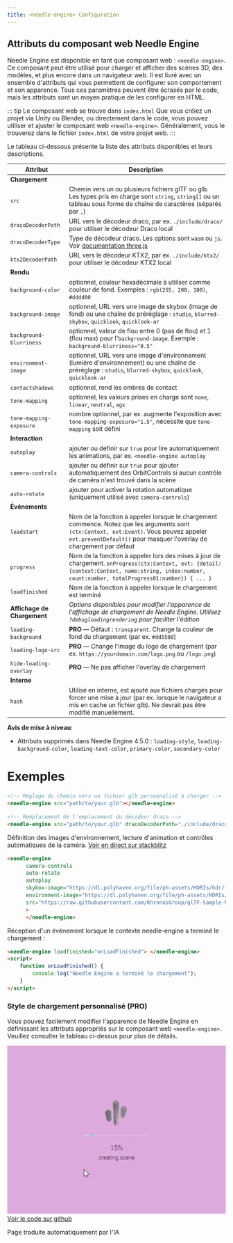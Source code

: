 ```yaml
---
title: <needle-engine> Configuration
---
```


## Attributs du composant web Needle Engine

Needle Engine est disponible en tant que composant web : `<needle-engine>`. Ce composant peut être utilisé pour charger et afficher des scènes 3D, des modèles, et plus encore dans un navigateur web. Il est livré avec un ensemble d'attributs qui vous permettent de configurer son comportement et son apparence. Tous ces paramètres peuvent être écrasés par le code, mais les attributs sont un moyen pratique de les configurer en HTML.

::: tip Le composant web se trouve dans `index.html`
Que vous créiez un projet via Unity ou Blender, ou directement dans le code, vous pouvez utiliser et ajuster le composant web `<needle-engine>`. Généralement, vous le trouverez dans le fichier `index.html` de votre projet web.
:::

Le tableau ci-dessous présente la liste des attributs disponibles et leurs descriptions.

| Attribut | Description |
| --- | --- |
| **Chargement** | |
| `src` | Chemin vers un ou plusieurs fichiers glTF ou glb.<br/>Les types pris en charge sont `string`, `string[]` ou un tableau sous forme de chaîne de caractères (séparés par `,`) |
| `dracoDecoderPath` | URL vers le décodeur draco, par ex. `./include/draco/` pour utiliser le décodeur Draco local |
| `dracoDecoderType` | Type de décodeur draco. Les options sont `wasm` ou `js`. Voir [documentation three.js](https://threejs.org/docs/#examples/en/loaders/DRACOLoader.setDecoderConfig) |
| `ktx2DecoderPath` | URL vers le décodeur KTX2, par ex. `./include/ktx2/` pour utiliser le décodeur KTX2 local |
| **Rendu** | |
| `background-color` | optionnel, couleur hexadécimale à utiliser comme couleur de fond. Exemples : `rgb(255, 200, 100)`, `#dddd00` |
| `background-image` | optionnel, URL vers une image de skybox (image de fond) ou une chaîne de préréglage : `studio`, `blurred-skybox`, `quicklook`, `quicklook-ar` |
| `background-blurriness` | optionnel, valeur de flou entre 0 (pas de flou) et 1 (flou max) pour l'`background-image`. Exemple : `background-blurriness="0.5"` |
| `environment-image` | optionnel, URL vers une image d'environnement (lumière d'environnement) ou une chaîne de préréglage : `studio`, `blurred-skybox`, `quicklook`, `quicklook-ar` |
| `contactshadows` | optionnel, rend les ombres de contact |
| `tone-mapping` | optionnel, les valeurs prises en charge sont `none`, `linear`, `neutral`, `agx` |
| `tone-mapping-exposure` | nombre optionnel, par ex. augmente l'exposition avec `tone-mapping-exposure="1.5"`, nécessite que `tone-mapping` soit défini |
| **Interaction** | |
| `autoplay` | ajouter ou définir sur `true` pour lire automatiquement les animations, par ex. `<needle-engine autoplay` |
| `camera-controls` | ajouter ou définir sur `true` pour ajouter automatiquement des OrbitControls si aucun contrôle de caméra n'est trouvé dans la scène |
| `auto-rotate` | ajouter pour activer la rotation automatique (uniquement utilisé avec `camera-controls`) |
| **Événements** | |
| `loadstart` | Nom de la fonction à appeler lorsque le chargement commence. Notez que les arguments sont `(ctx:Context, evt:Event)`. Vous pouvez appeler `evt.preventDefault()` pour masquer l'overlay de chargement par défaut |
| `progress` | Nom de la fonction à appeler lors des mises à jour de chargement. `onProgress(ctx:Context, evt: {detail: {context:Context, name:string, index:number, count:number, totalProgress01:number}) { ... }` |
| `loadfinished` | Nom de la fonction à appeler lorsque le chargement est terminé |
| **Affichage de Chargement** | *Options disponibles pour modifier l'apparence de l'affichage de chargement de Needle Engine. Utilisez `?debugloadingrendering` pour faciliter l'édition* |
| `loading-background` | **PRO** — Défaut : `transparent`. Change la couleur de fond du chargement (par ex. `#dd5500`) |
| `loading-logo-src` | **PRO** — Change l'image du logo de chargement (par ex. `https://yourdomain.com/logo.png` ou `/logo.png`) |
| `hide-loading-overlay` | **PRO** — Ne pas afficher l'overlay de chargement |
| **Interne** | |
| `hash` | Utilisé en interne, est ajouté aux fichiers chargés pour forcer une mise à jour (par ex. lorsque le navigateur a mis en cache un fichier glb). Ne devrait pas être modifié manuellement. |

**Avis de mise à niveau**:
- Attributs supprimés dans Needle Engine 4.5.0 : `loading-style`, `loading-background-color`, `loading-text-color`, `primary-color`, `secondary-color`

# Exemples

```html
<!-- Réglage du chemin vers un fichier glb personnalisé à charger -->
<needle-engine src="path/to/your.glb"></needle-engine>
```

```html
<!-- Remplacement de l'emplacement du décodeur draco -->
<needle-engine src="path/to/your.glb" dracoDecoderPath="./include/draco/"></needle-engine>
```

Définition des images d'environnement, lecture d'animation et contrôles automatiques de la caméra. [Voir en direct sur stackblitz](https://stackblitz.com/edit/needle-engine-cycle-src?file=index.html)
```html
<needle-engine
      camera-controls
      auto-rotate
      autoplay
      skybox-image="https://dl.polyhaven.org/file/ph-assets/HDRIs/hdr/1k/industrial_sunset_puresky_1k.hdr"
      environment-image="https://dl.polyhaven.org/file/ph-assets/HDRIs/hdr/1k/industrial_sunset_puresky_1k.hdr"
      src="https://raw.githubusercontent.com/KhronosGroup/glTF-Sample-Models/master/2.0/DamagedHelmet/glTF-Embedded/DamagedHelmet.gltf"
      >
      </needle-engine>
```

Réception d'un événement lorsque le contexte needle-engine a terminé le chargement :
```html
<needle-engine loadfinished="onLoadFinished"> </needle-engine>
<script>
    function onLoadFinished() {
        console.log("Needle Engine a terminé le chargement");
    }
</script>
```

### Style de chargement personnalisé (PRO)

Vous pouvez facilement modifier l'apparence de Needle Engine en définissant les attributs appropriés sur le composant web `<needle-engine>`. Veuillez consulter le tableau ci-dessus pour plus de détails.

![chargement personnalisé](/imgs/custom-loading-style.webp)
[Voir le code sur github](https://github.com/needle-engine/vite-template/blob/loading-style/custom/index.html)

Page traduite automatiquement par l'IA
